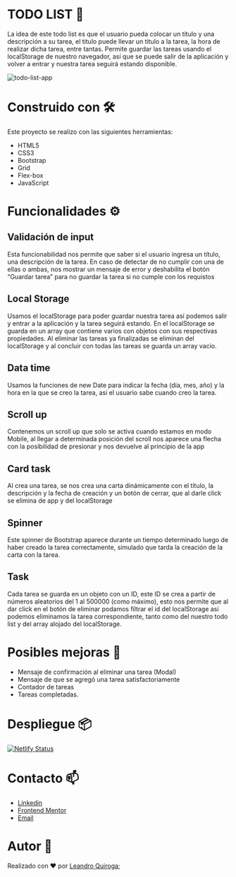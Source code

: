 # TODO LIST 📝
La idea de este todo list es que el usuario pueda colocar un título y una descripción a su tarea, el titulo puede llevar un titulo a la tarea, la hora de realizar dicha tarea, entre tantas. Permite guardar las tareas usando el localStorage de nuestro navegador, así que se puede salir de la aplicación y volver a entrar y nuestra tarea seguirá estando disponible.

![todo-list-app](https://user-images.githubusercontent.com/80013958/131264782-9610ff8b-90b3-415f-ab4a-3caad4703022.gif)

# Construido con 🛠️
Este proyecto se realizo con las siguientes herramientas:

- HTML5
- CSS3
- Bootstrap
- Grid
- Flex-box
- JavaScript

# Funcionalidades ⚙️

## Validación de input
Esta funcionabilidad nos permite que saber si el usuario ingresa un título, una descripción de la tarea. En caso de detectar de no cumplir con una de ellas o ambas, nos mostrar un mensaje de error y deshabilita el botón “Guardar tarea” para no guardar la tarea si no cumple con los requistos

## Local Storage
Usamos el localStorage para poder guardar nuestra tarea así podemos salir y entrar a la aplicación y la tarea seguirá estando. En el localStorage se guarda en un array que contiene varios con objetos con sus respectivas propiedades. Al eliminar las tareas ya finalizadas se eliminan del localStorage y al concluir con todas las tareas se guarda un array vacio.

## Data time 
Usamos la funciones de new Date para indicar la fecha (día, mes, año) y la hora en la que se creo la tarea, así el usuario sabe cuando creo la tarea.  

## Scroll up 
Contenemos un scroll up que solo se activa cuando estamos en modo Mobile, al llegar a determinada posición del scroll nos aparece una flecha con la posibilidad de presionar y nos devuelve al principio de la app 

## Card task 
Al crea una tarea, se nos crea una carta dinámicamente con el título, la descripción y la fecha de creación y un botón de cerrar, que al darle click se elimina de app y del localStorage

## Spinner 
Este spinner de Bootstrap aparece durante un tiempo determinado luego de haber creado la tarea correctamente, simulado que tarda la creación de la carta con la tarea. 

 ## Task 
Cada tarea se guarda en un objeto con un ID, este ID se crea a partir de números aleatorios del 1 al 500000 (como máximo), esto nos permite que al dar click en el botón de eliminar podamos filtrar el id del localStorage así podemos eliminamos la tarea correspondiente, tanto como del nuestro todo list y del array alojado del localStorage.  


# Posibles mejoras 🚀
-	Mensaje de confirmación al eliminar una tarea (Modal)
-	Mensaje de que se agregó una tarea satisfactoriamente 
-	Contador de tareas 
-	Tareas completadas. 


# Despliegue 📦
[![Netlify Status](https://api.netlify.com/api/v1/badges/9410b6aa-2074-43dd-90fc-8626110ce227/deploy-status)](https://todolistask.netlify.app/)

# Contacto 📫
- [Linkedin](https://www.linkedin.com/in/leanquiroga95/)
- [Frontend Mentor](https://www.frontendmentor.io/profile/leandroquiroga)
- [Email](mailto:leandroquiroga9514@gmail.com)

# Autor 👤
Realizado con ❤️ por [Leandro Quiroga](https://github.com/leandroquiroga);
